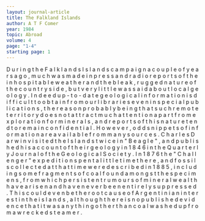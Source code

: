```yaml
---
layout: journal-article
title: The Falkland Islands
author: A T F Comer
year: 1984
topic: Abroad
volume: 4
page: "1-4"
starting page: 1
---
```

D u r i n g t h e F a l k l a n d s I s l a n d s c a m p a i g n a c o u p l e o f y e a r s a g o , m u c h w a s m a d e i n p r e s s a n d r a d i o r e p o r t s o f t h e i n h o s p i t a b l e w e a t h e r a n d t h e b l e a k , r u g g e d n a t u r e o f t h e c o u n t r y s i d e , b u t v e r y l i t t l e w a s s a i d a b o u t l o c a l g e o l o g y . I n d e e d u p - t o - d a t e g e o l o g i c a l i n f o r m a t i o n i s d i f f i c u l t t o o b t a i n f r o m o u r l i b r a r i e s e v e n i n s p e c i a l p u b l i c a t i o n s , t h e r e a s o n p r o b a b l y b e i n g t h a t s u c h r e m o t e t e r r i t o r y d o e s n o t a t t r a c t m u c h a t t e n t i o n a p a r t f r o m e x p l o r a t i o n f o r m i n e r a l s , a n d r e p o r t s o f t h i s n a t u r e t e n d t o r e m a i n c o n f i d e n t i a l .
H o w e v e r
, o d d s n i p p e t s o f i n f o r m a t i o n a r e a v a i l a b l e f r o m m a n y s o u r c e s . C h a r l e s D a r w i n v i s i t e d t h e I s l a n d s t w i c e i n " B e a g l e " , a n d p u b l i s h e d h i s a c c o u n t o f t h e i r g e o l o g y i n 1 8 4 6 i n t h e Q u a r t e r l y J o u r n a l o f t h e G e o l o g i c a l S o c i e t y . I n 1 8 7 6 t h e " C h a l l e n g e r " e x p e d i t i o n s p e n t a l i t t l e t i m e t h e r e , a n d f o s s i l s c o l l e c t e d a t
t h a t
t i m e w e r e d e s c r i b e d i n 1 8 8 5 , i n c l u d i n g s o m e f r a g m e n t s o f c o a l f o u n d a m o n g s t t h e s p e c i m e n s , f r o m w h i c h p e r s i s t e n t r u m o u r s o f m i n e r a l w e a l t h h a v e a r i s e n a n d h a v e n e v e r b e e n e n t i r e l y s u p p r e s s e d . T h i s c o u l d e v e n b e t h e r o o t c a u s e o f A r g e n t i n i a n i n t e r e s t i n t h e i s l a n d s , a l t h o u g h t h e r e i s n o p u b l i s h e d e v i d e n c e t h a t i t w a s a n y t h i n g o t h e r t h a n c o a l w a s h e d u p f r o m a w r e c k e d s t e a m e r .
